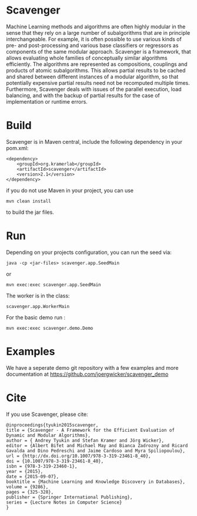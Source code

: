 Scavenger
====

Machine Learning methods and algorithms are often highly modular in
the sense that they rely on a large number of subalgorithms that are
in principle interchangeable. For example, it is often possible to
use various kinds of pre- and post-processing and various base
classifiers or regressors as components of the same modular
approach. Scavenger is a framework, that allows
evaluating whole families of conceptually similar algorithms
efficiently. The algorithms are represented as compositions,
couplings and products of atomic subalgorithms. This allows partial
results to be cached and shared between different instances of a
modular algorithm, so that potentially expensive partial results
need not be recomputed multiple times. Furthermore, Scavenger
deals with issues of the parallel execution,  load balancing, and
with the backup of partial results for the case of implementation or
runtime errors.

Build
=====

Scavenger is in Maven central, include the following dependency in your pom.xml:

```
<dependency>	
    <groupId>org.kramerlab</groupId>
    <artifactId>scavenger</artifactId>
    <version>2.1</version>
</dependency>

```

if you do not use Maven in your project, you can use

```
mvn clean install
```

to build the jar files.

Run
===

Depending on your projects configuration, you can run the seed via:


```
java -cp <jar-files> scavenger.app.SeedMain
```

or

```
mvn exec:exec scavenger.app.SeedMain
```


The worker is in the class:

```
scavenger.app.WorkerMain
```

For the basic demo run :

```
mvn exec:exec scavenger.demo.Demo
```

Examples
====

We have a seperate demo git repository with a few examples and more documentation at https://github.com/joergwicker/scavenger_demo 


Cite
====

If you use Scavenger, please cite:

```
@inproceedings{tyukin2015scavenger,
title = {Scavenger - A Framework for the Efficient Evaluation of Dynamic and Modular Algorithms},
author = { Andrey Tyukin and Stefan Kramer and Jörg Wicker},
editor = {Albert Bifet and Michael May and Bianca Zadrozny and Ricard Gavalda and Dino Pedreschi and Jaime Cardoso and Myra Spiliopoulou},
url = {http://dx.doi.org/10.1007/978-3-319-23461-8_40},
doi = {10.1007/978-3-319-23461-8_40},
isbn = {978-3-319-23460-1},
year = {2015},
date = {2015-09-07},
booktitle = {Machine Learning and Knowledge Discovery in Databases},
volume = {9286},
pages = {325-328},
publisher = {Springer International Publishing},
series = {Lecture Notes in Computer Science}
}
```


